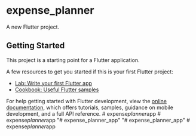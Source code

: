 # expense_planner

A new Flutter project.

## Getting Started

This project is a starting point for a Flutter application.

A few resources to get you started if this is your first Flutter project:

- [Lab: Write your first Flutter app](https://docs.flutter.dev/get-started/codelab)
- [Cookbook: Useful Flutter samples](https://docs.flutter.dev/cookbook)

For help getting started with Flutter development, view the
[online documentation](https://docs.flutter.dev/), which offers tutorials,
samples, guidance on mobile development, and a full API reference.
#   e x p e n s e _ p l a n n e r _ a p p  
 #   e x p e n s e _ p l a n n e r _ a p p  
 "# expense_planner_app" 
"# expense_planner_app" 
#   e x p e n s e _ p l a n n e r _ a p p  
 